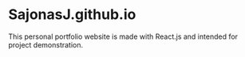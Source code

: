 # SajonasJ.github.io
This personal portfolio website is made with React.js and intended for project demonstration.